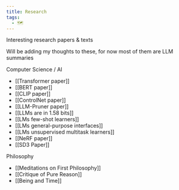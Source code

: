 ```yaml
---
title: Research
tags:
  - 🗺️
---
```


Interesting research papers & texts  

Will be adding my thoughts to these, for now most of them are LLM summaries

Computer Science / AI
- [[Transformer paper]]
- [[BERT paper]]
- [[CLIP paper]]
- [[ControlNet paper]]
- [[LLM-Pruner paper]]
- [[LLMs are in 1.58 bits]]
- [[LMs few-shot learners]]
- [[LMs general-purpose interfaces]]
- [[LMs unsupervised multitask learners]]
- [[NeRF paper]]
- [[SD3 Paper]]

Philosophy
- [[Meditations on First Philosophy]]
- [[Critique of Pure Reason]]
- [[Being and Time]]
